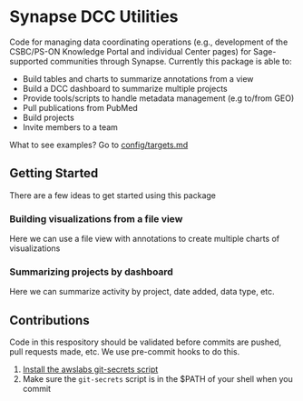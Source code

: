 # Synapse DCC Utilities

Code for managing data coordinating operations (e.g., development of the CSBC/PS-ON Knowledge Portal and individual Center pages) for Sage-supported communities through Synapse. Currently this package is able to:
* Build tables and charts to summarize annotations from a view
* Build a DCC dashboard to summarize multiple projects
* Provide tools/scripts to handle metadata management (e.g to/from GEO)
* Pull publications from PubMed
* Build projects
* Invite members to a team

What to see examples? Go to [config/targets.md](config/targets.md)

## Getting Started
There are a few ideas to get started using this package

### Building visualizations from a file view
Here we can use a file view with annotations to create multiple charts of visualizations

### Summarizing projects by dashboard
Here we can summarize activity by project, date added, data type, etc.

## Contributions
Code in this respository should be validated before commits are pushed, pull requests made, etc. We use pre-commit hooks to do this. 
1. [Install the awslabs git-secrets script](https://github.com/awslabs/git-secrets)
2. Make sure the `git-secrets` script is in the $PATH of your shell when you commit

